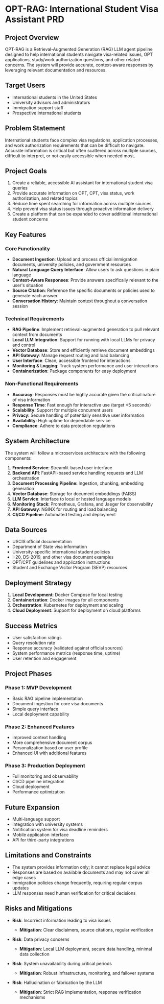 # OPT-RAG: International Student Visa Assistant PRD

## Project Overview
OPT-RAG is a Retrieval-Augmented Generation (RAG) LLM agent pipeline designed to help international students navigate visa-related issues, OPT applications, study/work authorization questions, and other related concerns. The system will provide accurate, context-aware responses by leveraging relevant documentation and resources.

## Target Users
- International students in the United States
- University advisors and administrators
- Immigration support staff
- Prospective international students

## Problem Statement
International students face complex visa regulations, application processes, and work authorization requirements that can be difficult to navigate. Accurate information is critical but often scattered across multiple sources, difficult to interpret, or not easily accessible when needed most.

## Project Goals
1. Create a reliable, accessible AI assistant for international student visa queries
2. Provide accurate information on OPT, CPT, visa status, work authorization, and related topics
3. Reduce time spent searching for information across multiple sources
4. Help prevent visa status issues through proactive information delivery
5. Create a platform that can be expanded to cover additional international student concerns

## Key Features

### Core Functionality
- **Document Ingestion**: Upload and process official immigration documents, university policies, and government resources
- **Natural Language Query Interface**: Allow users to ask questions in plain language
- **Context-Aware Responses**: Provide answers specifically relevant to the user's situation
- **Source Citation**: Reference the specific documents or policies used to generate each answer
- **Conversation History**: Maintain context throughout a conversation session

### Technical Requirements
- **RAG Pipeline**: Implement retrieval-augmented generation to pull relevant context from documents
- **Local LLM Integration**: Support for running with local LLMs for privacy and control
- **Vector Database**: Store and efficiently retrieve document embeddings
- **API Gateway**: Manage request routing and load balancing
- **User Interface**: Clean, accessible frontend for interactions
- **Monitoring & Logging**: Track system performance and user interactions
- **Containerization**: Package components for easy deployment

### Non-Functional Requirements
- **Accuracy**: Responses must be highly accurate given the critical nature of visa information
- **Response Time**: Fast enough for interactive use (target <5 seconds)
- **Scalability**: Support for multiple concurrent users
- **Privacy**: Secure handling of potentially sensitive user information
- **Availability**: High uptime for dependable service
- **Compliance**: Adhere to data protection regulations

## System Architecture
The system will follow a microservices architecture with the following components:

1. **Frontend Service**: Streamlit-based user interface
2. **Backend API**: FastAPI-based service handling requests and LLM orchestration
3. **Document Processing Pipeline**: Ingestion, chunking, embedding generation
4. **Vector Database**: Storage for document embeddings (FAISS)
5. **LLM Service**: Interface to local or hosted language models
6. **Monitoring Stack**: Prometheus, Grafana, and Jaeger for observability
7. **API Gateway**: NGINX for routing and load balancing
8. **CI/CD Pipeline**: Automated testing and deployment

## Data Sources
- USCIS official documentation
- Department of State visa information
- University-specific international student policies
- I-20, DS-2019, and other visa document examples
- OPT/CPT guidelines and application instructions
- Student and Exchange Visitor Program (SEVP) resources

## Deployment Strategy
1. **Local Development**: Docker Compose for local testing
2. **Containerization**: Docker images for all components
3. **Orchestration**: Kubernetes for deployment and scaling
4. **Cloud Deployment**: Support for deployment on cloud platforms

## Success Metrics
- User satisfaction ratings
- Query resolution rate
- Response accuracy (validated against official sources)
- System performance metrics (response time, uptime)
- User retention and engagement

## Project Phases

### Phase 1: MVP Development
- Basic RAG pipeline implementation
- Document ingestion for core visa documents
- Simple query interface
- Local deployment capability

### Phase 2: Enhanced Features
- Improved context handling
- More comprehensive document corpus
- Personalization based on user profile
- Enhanced UI with additional features

### Phase 3: Production Deployment
- Full monitoring and observability
- CI/CD pipeline integration
- Cloud deployment
- Performance optimization

## Future Expansion
- Multi-language support
- Integration with university systems
- Notification system for visa deadline reminders
- Mobile application interface
- API for third-party integrations

## Limitations and Constraints
- The system provides information only; it cannot replace legal advice
- Responses are based on available documents and may not cover all edge cases
- Immigration policies change frequently, requiring regular corpus updates
- LLM responses need human verification for critical decisions

## Risks and Mitigations
- **Risk**: Incorrect information leading to visa issues
  - **Mitigation**: Clear disclaimers, source citations, regular verification

- **Risk**: Data privacy concerns
  - **Mitigation**: Local LLM deployment, secure data handling, minimal data collection

- **Risk**: System unavailability during critical periods
  - **Mitigation**: Robust infrastructure, monitoring, and failover systems

- **Risk**: Hallucination or fabrication by the LLM
  - **Mitigation**: Strict RAG implementation, response verification mechanisms 